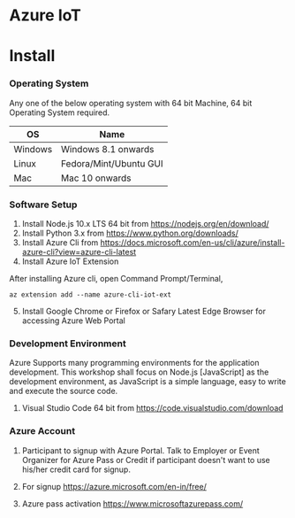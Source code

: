 # Azure IoT 

# Install

### Operating System

Any one of the below operating system with 64 bit Machine, 64 bit Operating System required.

|OS   | Name | 
|-----|------|
|Windows   | Windows 8.1 onwards   |
|Linux   | Fedora/Mint/Ubuntu GUI  |
|Mac   | Mac 10 onwards   |

### Software Setup

1. Install Node.js 10.x LTS 64 bit from https://nodejs.org/en/download/
2. Install Python 3.x from https://www.python.org/downloads/
3. Install Azure Cli from https://docs.microsoft.com/en-us/cli/azure/install-azure-cli?view=azure-cli-latest
4. Install  Azure IoT Extension

After installing Azure cli, open Command Prompt/Terminal,

```
az extension add --name azure-cli-iot-ext
```
5. Install Google Chrome or Firefox or Safary Latest Edge Browser for accessing Azure Web Portal

### Development Environment

Azure Supports many programming environments for the application development.
This workshop shall focus on Node.js [JavaScript] as the development environment, as JavaScript is a simple language, easy to write and execute the source code.

1. Visual Studio Code 64 bit from https://code.visualstudio.com/download

### Azure Account

1. Participant to signup with Azure Portal. Talk to Employer or Event Organizer for Azure Pass or Credit if participant doesn't want to use his/her credit card for signup.

2. For signup https://azure.microsoft.com/en-in/free/

3. Azure pass activation https://www.microsoftazurepass.com/

